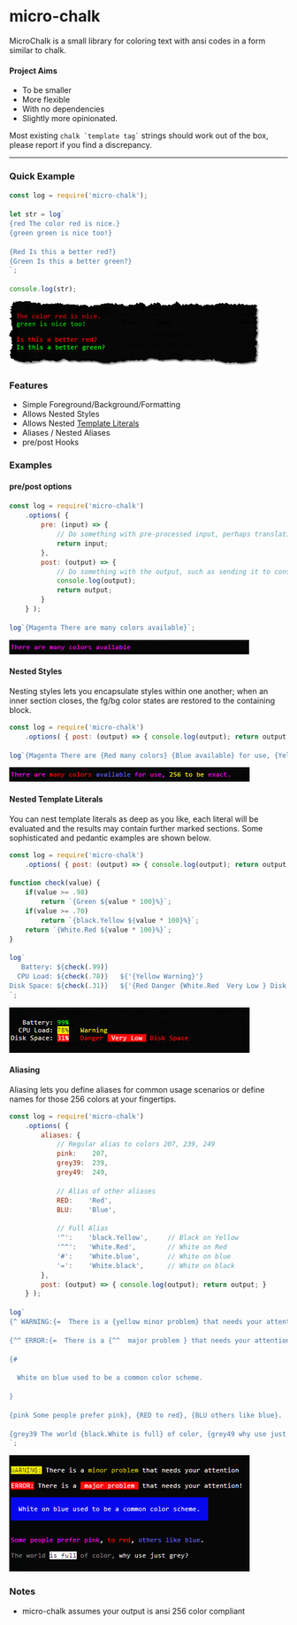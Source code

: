 # micro-chalk
MicroChalk is a small library for coloring text with ansi codes in a form similar to chalk.

#### Project Aims

* To be smaller
* More flexible
* With no dependencies
* Slightly more opinionated.

Most existing ``` chalk `template tag` ``` strings should work out of the box, please report if you find a discrepancy.

---
### Quick Example

```js
const log = require('micro-chalk');

let str = log`
{red The color red is nice.}
{green green is nice too!}

{Red Is this a better red?}
{Green Is this a better green?}
`;

console.log(str);
```
![](res/img/QuickSample.png)

### Features
  * Simple Foreground/Background/Formatting
  * Allows Nested Styles
  * Allows Nested [Template Literals](https://developer.mozilla.org/en/docs/Web/JavaScript/Reference/Template_literals)
  * Aliases / Nested Aliases
  * pre/post Hooks

### Examples

#### pre/post options

```js
const log = require('micro-chalk')
    .options( {
        pre: (input) => {
            // Do something with pre-processed input, perhaps translation, loading strings, whatnot.
            return input;
        },
        post: (output) => {
            // Do something with the output, such as sending it to console.log()
            console.log(output);
            return output;
        }
    } );

log`{Magenta There are many colors available}`;
```

![](res/img/PostSample.png)

#### Nested Styles
Nesting styles lets you encapsulate styles within one another; when an inner section closes, the fg/bg color states are restored to the containing block.

```js
const log = require('micro-chalk')
    .options( { post: (output) => { console.log(output); return output; } } );

log`{Magenta There are {Red many colors} {Blue available} for use, {Yellow 256 to be} exact.}`;
```

![](res/img/NestingStyles.png)

#### Nested Template Literals
You can nest template literals as deep as you like, each literal will be evaluated and the results may contain further marked sections.  Some sophisticated and pedantic examples are shown below.

```js
const log = require('micro-chalk')
    .options( { post: (output) => { console.log(output); return output; } } );

function check(value) {
    if(value >= .98)
        return `{Green ${value * 100}%}`;
    if(value >= .70)
        return `{black.Yellow ${value * 100}%}`;
    return `{White.Red ${value * 100}%}`;
}

log`
   Battery: ${check(.99)}
  CPU Load: ${check(.78)}   ${'{Yellow Warning}'}
Disk Space: ${check(.31)}   ${'{Red Danger {White.Red  Very Low } Disk Space}'}
`;
```

![](res/img/NestedTemplateLiterals.png)

#### Aliasing
Aliasing lets you define aliases for common usage scenarios or define names for those 256 colors at your fingertips.

```js
const log = require('micro-chalk')
    .options( {
        aliases: {
            // Regular alias to colors 207, 239, 249
            pink:    207,
            grey39:  239,
            grey49:  249,

            // Alias of other aliases
            RED:    'Red',
            BLU:    'Blue',

            // Full Alias
            '^':    'black.Yellow',     // Black on Yellow
            '^^':   'White.Red',        // White on Red
            '#':    'White.blue',       // White on blue
            '=':    'White.black',      // White on black
        },
        post: (output) => { console.log(output); return output; }
    } );

log`
{^ WARNING:{=  There is a {yellow minor problem} that needs your attention.}}

{^^ ERROR:{=  There is a {^^  major problem } that needs your attention!}}

{#

  White on blue used to be a common color scheme.

}

{pink Some people prefer pink}, {RED to red}, {BLU others like blue}.

{grey39 The world {black.White is full} of color, {grey49 why use just grey?}}
`;
```
![](res/img/AliasingSample.png)

### Notes
  * micro-chalk assumes your output is ansi 256 color compliant
